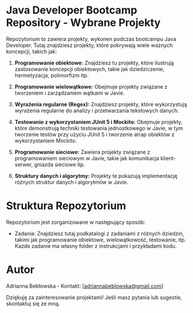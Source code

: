 # Java Developer Bootcamp Repository - Wybrane Projekty

Repozytorium to zawiera projekty, wykonen podczas bootcampu Java Developer. 
Tutaj znajdziesz projekty, które pokrywają wiele ważnych koncepcji, takich jak:

1. **Programowanie obiektowe:** Znajdziesz tu projekty, które ilustrują zastosowanie koncepcji obiektowych, takie jak dziedziczenie, hermetyzacja, polimorfizm itp.

2. **Programowanie wielowątkowe:** Obejmuje projekty związane z tworzeniem i zarządzaniem wątkami w Javie.

3. **Wyrażenia regularne (Regex):** Znajdziesz projekty, które wykorzystują wyrażenia regularne do analizy i przetwarzania tekstowych danych.

4. **Testowanie z wykorzystaniem JUnit 5 i Mockito:** Obejmuje projekty, które demonstrują techniki testowania jednostkowego w Javie,
   w tym tworzenie testów przy użyciu JUnit 5 i tworzenie atrap obiektów z wykorzystaniem Mockito.

5. **Programowanie sieciowe:** Zawiera projekty związane z programowaniem sieciowym w Javie, takie jak komunikacja klient-serwer, gniazda sieciowe itp.

6. **Struktury danych i algorytmy:** Projekty te pokazują implementację różnych struktur danych i algorytmów w Javie.

# Struktura Repozytorium

Repozytorium jest zorganizowane w następujący sposób:

- Zadania: Znajdziesz tutaj podkatalogi z zadaniami z różnych dziedzin, takimi jak programowanie obiektowe, wielowątkowość, testowanie, itp.
  Każde zadanie ma własny folder z instrukcjami i przykładami kodu.

# Autor

Adrianna Bebłowska - Kontakt: [adriannabeblowska@gmail.com]

Dziękuję za zainteresowanie projektami! Jeśli masz pytania lub sugestie, skontaktuj się ze mną.

